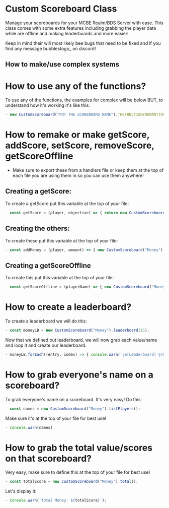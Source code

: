 # Custom Scoreboard Class

Manage your scoreboards for your MCBE Realm/BDS Server with ease. This class comes with some extra features including grabbing the player data while are offline and making leaderboards and more easier!

Keep in mind their will most likely bee bugs that need to be fixed and if you find any message bubblestogo_ on discord!

## How to make/use complex systems
# **How to use any of the functions?**
To use any of the functions, the examples for complex will be below BUT, to understand how it's working it's like this:
```js
- new CustomScoreboard("PUT THE SCOREBOARD NAME").THEFUNCTIONYOUWANTTOUSE
```
# **How to remake or make getScore, addScore, setScore, removeScore, getScoreOffline**

- Make sure to export these from a handlers file or keep them at the top of each file you are using them in so you can use them anywhere!
## **Creating a getScore:**
To create a getScore put this variable at the top of your file:
```js
- const getScore = (player, objective) => { return new CustomScoreboard(objective).getScore(player); }
```
## **Creating the others:**

To create these put this variable at the top of your file:
```js
- const addMoney = (player, amount) => { new CustomScoreboard("Money").addScore(player, amount); }
```
## **Creating a getScoreOffline**
To create this put this variable at the top of your file:
```js
- const getScoreOffline = (playerName) => { new CustomScoreboard("Money").getScoreOffline(playerName); }
```

# **How to create a leaderboard?**
To create a leaderboard we will do this:
```js
- const moneyLB = new CustomScoreboard("Money").leaderboard(15);
```
Now that we defined out leaderboard, we will now grab each value/name and loop it and create our leaderboard.
```js
- moneyLB.forEach((entry, index) => { console.warn(`§e[Leaderboard] §7${index + 1}. ${entry.name}: ${entry.score}`); })
```

# **How to grab everyone's name on a scoreboard?**
To grab everyone's name on a scoreboard. It's very easy! Do this:
```js
- const names = new CustomScoreboard("Money").listPlayers();
```
Make sure it's at the top of your file for best use!
```js
- console.warn(names)
```

# **How to grab the total value/scores on that scoreboard?**
Very easy, make sure to define this at the top of your file for best use!
```js
- const totalScore = new CustomScoreboard("Money").total();
```
Let's display it:
```js
- console.warn(`Total Money: ${totalScore}`);
```
